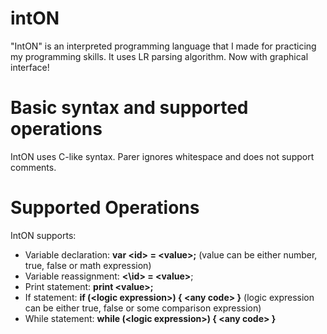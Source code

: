 # intON
"IntON" is an interpreted programming language that I made for practicing my programming skills. It uses LR parsing algorithm.
Now with graphical interface!

# Basic syntax and supported operations
IntON uses C-like syntax. Parer ignores whitespace and does not support comments.

# Supported Operations
IntON supports:
- Variable declaration: **var \<id\> = \<value\>;** (value can be either number, true, false or math expression)
- Variable reassignment: **<\id\> = \<value\>**;
- Print statement: **print \<value\>;**
- If statement: **if (\<logic expression\>) { \<any code\> }** (logic expression can be either true, false or some comparison expression)
- While statement: **while (\<logic expression\>) { \<any code\> }**
